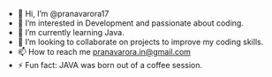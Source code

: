 - 👋 Hi, I’m @pranavarora17
- 👀 I’m interested in Development and passionate about coding.
- 🌱 I’m currently learning Java. 
- 💞️ I’m looking to collaborate on projects to improve my coding skills.
- 📫 How to reach me pranavarora.in@gmail.com
- ⚡ Fun fact: JAVA was born out of a coffee session.

<!---
pranavarora17/pranavarora17 is a ✨ special ✨ repository because its `README.md` (this file) appears on your GitHub profile.
You can click the Preview link to take a look at your changes.
--->
